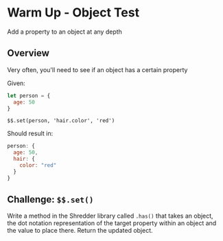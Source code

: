 # Warm Up - Object Test

Add a property to an object at any depth

## Overview

Very often, you'll need to see if an object has a certain property

Given:

```javascript
let person = {
  age: 50
}
```

`$$.set(person, 'hair.color', 'red')`

Should result in: 

```javascript
person: {
  age: 50,
  hair: {
    color: "red"
  }
}
```

## Challenge: `$$.set()`

Write a method in the Shredder library called `.has()` that takes an object, the dot notation representation of the target property within an object and the value to place there.  Return the updated object.
